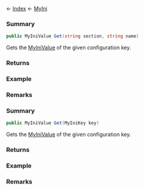 ← [Index](Api-Index) ← [MyIni](VRage.Game.ModAPI.Ingame.Utilities.MyIni)

### Summary

```csharp
public MyIniValue Get(string section, string name)
```

Gets the [MyIniValue](VRage.Game.ModAPI.Ingame.Utilities.MyIniValue) of the given configuration key.

### Returns



### Example

### Remarks

### Summary

```csharp
public MyIniValue Get(MyIniKey key)
```

Gets the [MyIniValue](VRage.Game.ModAPI.Ingame.Utilities.MyIniValue) of the given configuration key.

### Returns



### Example

### Remarks


